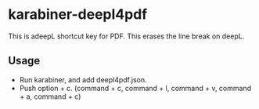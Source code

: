 # karabiner-deepl4pdf
This is adeepL shortcut key for PDF. This erases the line break on deepL.

## Usage
- Run karabiner, and add deepl4pdf.json.
- Push option + c. (command + c, command + l, command + v, command + a, command + c)

